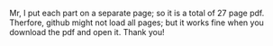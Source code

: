 Mr, I put each part on a separate page; so it is a total of 27 page pdf. Therfore, github might not load all pages; but it works fine when you download the pdf and open it. Thank you!
